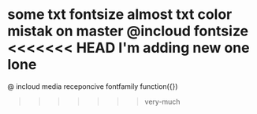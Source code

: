  some txt fontsize
almost txt color
mistak on master
@incloud fontsize
<<<<<<< HEAD
 I'm adding new one lone 
=======
@ incloud media receponcive
fontfamily
function({})
>>>>>>> very-much
